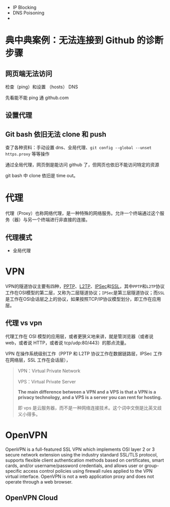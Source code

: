 * IP Blocking
* DNS Poisoning
* 

# 典中典案例：无法连接到 Github 的诊断步骤

## 网页端无法访问

检查（ping）和设置 （hosts） DNS

先看能不能 ping 通 github.com

## 设置代理





## Git bash 依旧无法 clone 和 push

查了各种资料：手动设置 dns、全局代理、`git config --global --unset https.proxy` 等等操作

通过全局代理，网页倒是能访问 github 了，但网页也依旧不能访问特定的资源

git bash 中 clone 依旧是 time out。





# 代理

代理（Proxy）也称网络代理，是一种特殊的网络服务。允许一个终端通过这个服务（器）与另一个终端进行非直接的连接。



## 代理模式

* 全局代理







# VPN

VPN的隧道协议主要有四种，[PPTP](https://en.wikipedia.org/wiki/Point-to-Point_Tunneling_Protocol)、[L2TP](https://en.wikipedia.org/wiki/Layer_2_Tunneling_Protocol)、[IPSec](https://en.wikipedia.org/wiki/IPsec)和[SSL](https://en.wikipedia.org/wiki/Transport_Layer_Security)，其中`PPTP`和`L2TP`协议工作在OSI模型的第二层，又称为二层隧道协议；`IPSec`是第三层隧道协议；而`SSL`是工作在OSI会话层之上的协议，如果按照TCP/IP协议模型划分，即工作在应用层。



## 代理 vs vpn



代理工作在 OSI 模型的应用层，或者更狭义地来讲，就是管浏览器（或者说 web，或者说 HTTP，或者说 tcp/udp:80/443）的那点流量。

VPN 在操作系统级别工作（PPTP 和 L2TP 协议工作在数据链路层，IPSec 工作在网络层，SSL 工作在会话层），



> VPN：Virtual Private Network
>
> VPS：Virtual Private Server
>
> **The main difference between a VPN and a VPS is that a VPN is a privacy technology, and a VPS is a server you can rent for hosting.**
>
> 即 vps 是云服务器，而不是一种网络连接技术。这个词中文倒是比英文歧义小得多。









# OpenVPN

OpenVPN is a full-featured SSL VPN which implements OSI layer 2 or 3 secure network extension using the industry standard SSL/TLS protocol, supports flexible client authentication methods based on certificates, smart cards, and/or username/password credentials, and allows user or group-specific access control policies using firewall rules applied to the VPN virtual interface. OpenVPN is not a web application proxy and does not operate through a web browser.



> 



## OpenVPN Cloud





## 





[^1]:How the Great Firewall discovers hidden circumvention servers https://www.youtube.com/watch?v=QBp6opkcxoc
[^2]:The Internet Censorship bibliography https://censorbib.nymity.ch/
[^3]:https://en.wikipedia.org/wiki/OpenVPN